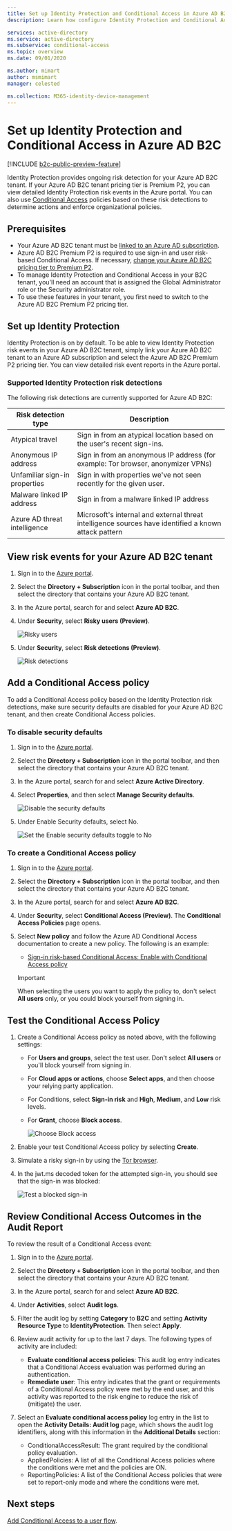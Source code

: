 ```yaml
---
title: Set up Identity Protection and Conditional Access in Azure AD B2C
description: Learn how configure Identity Protection and Conditional Access for you Azure AD B2C tenant to view risky sign-in and other risk events and create policies based on risk detections.

services: active-directory
ms.service: active-directory
ms.subservice: conditional-access
ms.topic: overview
ms.date: 09/01/2020

ms.author: mimart
author: msmimart
manager: celested

ms.collection: M365-identity-device-management
---
```

# Set up Identity Protection and Conditional Access in Azure AD B2C

[!INCLUDE [b2c-public-preview-feature](../../includes/active-directory-b2c-public-preview.md)]

Identity Protection provides ongoing risk detection for your Azure AD B2C tenant. If your Azure AD B2C tenant pricing tier is Premium P2, you can view detailed Identity Protection risk events in the Azure portal. You can also use [Conditional Access](../active-directory/conditional-access/overview.md) policies based on these risk detections to determine actions and enforce organizational policies.

## Prerequisites

- Your Azure AD B2C tenant must be [linked to an Azure AD subscription](billing.md#link-an-azure-ad-b2c-tenant-to-a-subscription).
- Azure AD B2C Premium P2 is required to use sign-in and user risk-based Conditional Access. If necessary, [change your Azure AD B2C pricing tier to Premium P2](https://aka.ms/exid-pricing-tier). 
- To manage Identity Protection and Conditional Access in your B2C tenant, you'll need an account that is assigned the Global Administrator role or the Security administrator role.
- To use these features in your tenant, you first need to switch to the Azure AD B2C Premium P2 pricing tier.

## Set up Identity Protection

Identity Protection is on by default. To be able to view Identity Protection risk events in your Azure AD B2C tenant, simply link your Azure AD B2C tenant to an Azure AD subscription and select the Azure AD B2C Premium P2 pricing tier. You can view detailed risk event reports in the Azure portal.

### Supported Identity Protection risk detections

The following risk detections are currently supported for Azure AD B2C:  

|Risk detection type  |Description  |
|---------|---------|
| Atypical travel     | Sign in from an atypical location based on the user's recent sign-ins.        |
|Anonymous IP address     | Sign in from an anonymous IP address (for example: Tor browser, anonymizer VPNs)        |
|Unfamiliar sign-in properties     | Sign in with properties we've not seen recently for the given user.        |
|Malware linked IP address     | Sign in from a malware linked IP address         |
|Azure AD threat intelligence     | Microsoft's internal and external threat intelligence sources have identified a known attack pattern        |

## View risk events for your Azure AD B2C tenant

1. Sign in to the [Azure portal](https://portal.azure.com/).

1. Select the **Directory + Subscription** icon in the portal toolbar, and then select the directory that contains your Azure AD B2C tenant.

1. In the Azure portal, search for and select **Azure AD B2C**.

1. Under **Security**, select **Risky users (Preview)**.

   ![Risky users](media/conditional-access-identity-protection-setup/risky-users.png)

1. Under **Security**, select **Risk detections (Preview)**.

   ![Risk detections](media/conditional-access-identity-protection-setup/risk-detections.png)

## Add a Conditional Access policy 

To add a Conditional Access policy based on the Identity Protection risk detections, make sure security defaults are disabled for your Azure AD B2C tenant, and then create Conditional Access policies.

### To disable security defaults

1. Sign in to the [Azure portal](https://portal.azure.com/).

2. Select the **Directory + Subscription** icon in the portal toolbar, and then select the directory that contains your Azure AD B2C tenant.

3. In the Azure portal, search for and select **Azure Active Directory**.

4. Select **Properties**, and then select **Manage Security defaults**.

   ![Disable the security defaults](media/conditional-access-identity-protection-setup/disable-security-defaults.png)

5. Under Enable Security defaults, select No. 

   ![Set the Enable security defaults toggle to No](media/conditional-access-identity-protection-setup/enable-security-defaults-toggle.png)

### To create a Conditional Access policy

1. Sign in to the [Azure portal](https://portal.azure.com/).

1. Select the **Directory + Subscription** icon in the portal toolbar, and then select the directory that contains your Azure AD B2C tenant.

1. In the Azure portal, search for and select **Azure AD B2C**.

1. Under **Security**, select **Conditional Access (Preview)**. The **Conditional Access Policies** page opens. 

1. Select **New policy** and follow the Azure AD Conditional Access documentation to create a new policy. The following is an example:

   - [Sign-in risk-based Conditional Access: Enable with Conditional Access policy](../active-directory/conditional-access/howto-conditional-access-policy-risk.md#enable-with-conditional-access-policy)

   > [!IMPORTANT]
   > When selecting the users you want to apply the policy to, don't select **All users** only, or you could block yourself from signing in.

## Test the Conditional Access Policy

1. Create a Conditional Access policy as noted above, with the following settings:
   
   - For **Users and groups**, select the test user. Don't select **All users** or you'll block yourself from signing in.
   - For **Cloud apps or actions**, choose **Select apps**, and then choose your relying party application.
   - For Conditions, select **Sign-in risk** and **High**, **Medium**, and **Low** risk levels.
   - For **Grant**, choose **Block access**.

      ![Choose Block access](media/conditional-access-identity-protection-setup/test-conditional-access-policy.png)

1. Enable your test Conditional Access policy by selecting **Create**.

1. Simulate a risky sign-in by using the [Tor browser](https://www.torproject.org/download/). 

1. In the jwt.ms decoded token for the attempted sign-in, you should see that the sign-in was blocked:

   ![Test a blocked sign-in](media/conditional-access-identity-protection-setup/test-blocked-sign-in.png)

## Review Conditional Access Outcomes in the Audit Report

To review the result of a Conditional Access event:

1. Sign in to the [Azure portal](https://portal.azure.com/).

2. Select the **Directory + Subscription** icon in the portal toolbar, and then select the directory that contains your Azure AD B2C tenant.

3. In the Azure portal, search for and select **Azure AD B2C**.

4. Under **Activities**, select **Audit logs**.

5. Filter the audit log by setting **Category** to **B2C** and setting **Activity Resource Type** to **IdentityProtection**. Then select **Apply**.

6. Review audit activity for up to the last 7 days. The following types of activity are included:

   - **Evaluate conditional access policies**: This audit log entry indicates that a Conditional Access evaluation was performed during an authentication.
   - **Remediate user**: This entry indicates that the grant or requirements of a Conditional Access policy were met by the end user, and this activity was reported to the risk engine to reduce the risk of (mitigate) the user.

7. Select an **Evaluate conditional access policy** log entry in the list to open the **Activity Details: Audit log** page, which shows the audit log identifiers, along with this information in the **Additional Details** section:

   - ConditionalAccessResult: The grant required by the conditional policy evaluation.
   - AppliedPolicies: A list of all the Conditional Access policies where the conditions were met and the policies are ON.
   - ReportingPolicies: A list of the Conditional Access policies that were set to report-only mode and where the conditions were met.

## Next steps

[Add Conditional Access to a user flow](conditional-access-user-flow.md).
